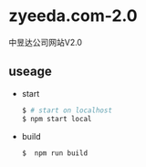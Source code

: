 # zyeeda.com-2.0
中昱达公司网站V2.0
## useage

- start

    ``` bash
    $ # start on localhost
    $ npm start local
    ```

- build 

    ```bash
    $  npm run build
    ```
